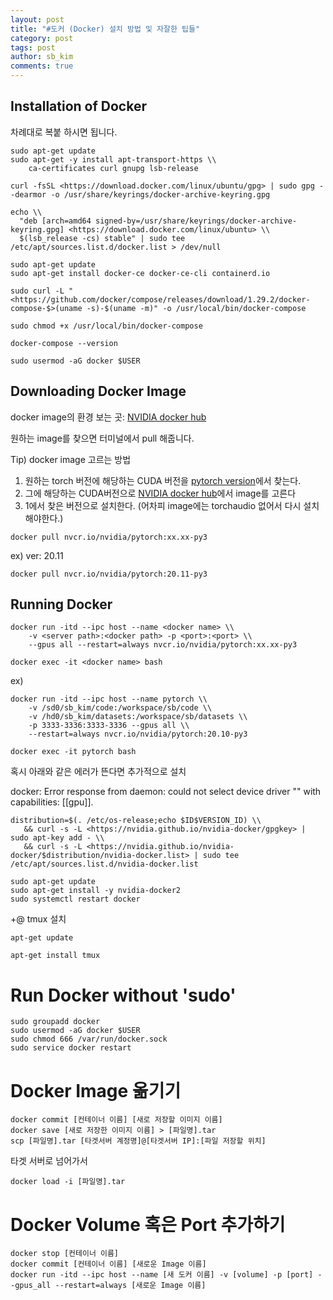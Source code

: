 ```yaml
---
layout: post
title: "#도커 (Docker) 설치 방법 및 자잘한 팁들"
category: post
tags: post
author: sb_kim
comments: true
---
```



## Installation of Docker

차례대로 복붙 하시면 됩니다.

```
sudo apt-get update
sudo apt-get -y install apt-transport-https \\
    ca-certificates curl gnupg lsb-release
```

```
curl -fsSL <https://download.docker.com/linux/ubuntu/gpg> | sudo gpg --dearmor -o /usr/share/keyrings/docker-archive-keyring.gpg
```

```
echo \\
  "deb [arch=amd64 signed-by=/usr/share/keyrings/docker-archive-keyring.gpg] <https://download.docker.com/linux/ubuntu> \\
  $(lsb_release -cs) stable" | sudo tee /etc/apt/sources.list.d/docker.list > /dev/null
```

```
sudo apt-get update
sudo apt-get install docker-ce docker-ce-cli containerd.io
```

```
sudo curl -L "<https://github.com/docker/compose/releases/download/1.29.2/docker-compose-$>(uname -s)-$(uname -m)" -o /usr/local/bin/docker-compose
```

```
sudo chmod +x /usr/local/bin/docker-compose
```

```
docker-compose --version
```

```
sudo usermod -aG docker $USER
```

## Downloading Docker Image

docker image의 환경 보는 곳: [NVIDIA docker hub](https://docs.nvidia.com/deeplearning/frameworks/pytorch-release-notes/index.html)

원하는 image를 찾으면 터미널에서 pull 해줍니다.

Tip) docker image 고르는 방법

1. 원하는 torch 버전에 해당하는 CUDA 버전을 [pytorch version](https://pytorch.org/get-started/previous-versions/)에서 찾는다.
2. 그에 해당하는 CUDA버전으로 [NVIDIA docker hub](https://docs.nvidia.com/deeplearning/frameworks/pytorch-release-notes/index.html)에서 image를 고른다
3. 1에서 찾은 버전으로 설치한다. (어차피 image에는 torchaudio 없어서 다시 설치해야한다.)

```
docker pull nvcr.io/nvidia/pytorch:xx.xx-py3
```

ex) ver: 20.11

```
docker pull nvcr.io/nvidia/pytorch:20.11-py3
```

## Running Docker

```
docker run -itd --ipc host --name <docker name> \\
	-v <server path>:<docker path> -p <port>:<port> \\
	--gpus all --restart=always nvcr.io/nvidia/pytorch:xx.xx-py3
```

```
docker exec -it <docker name> bash
```

ex)

```
docker run -itd --ipc host --name pytorch \\
	-v /sd0/sb_kim/code:/workspace/sb/code \\
	-v /hd0/sb_kim/datasets:/workspace/sb/datasets \\
	-p 3333-3336:3333-3336 --gpus all \\
	--restart=always nvcr.io/nvidia/pytorch:20.10-py3

docker exec -it pytorch bash
```

혹시 아래와 같은 에러가 뜬다면 추가적으로 설치

docker: Error response from daemon: could not select device driver "" with capabilities: [[gpu]].

```
distribution=$(. /etc/os-release;echo $ID$VERSION_ID) \\
   && curl -s -L <https://nvidia.github.io/nvidia-docker/gpgkey> | sudo apt-key add - \\
   && curl -s -L <https://nvidia.github.io/nvidia-docker/$distribution/nvidia-docker.list> | sudo tee /etc/apt/sources.list.d/nvidia-docker.list

sudo apt-get update
sudo apt-get install -y nvidia-docker2
sudo systemctl restart docker

```

+@
tmux 설치

```
apt-get update

```

```
apt-get install tmux

```

# Run Docker without 'sudo'

```
sudo groupadd docker
sudo usermod -aG docker $USER
sudo chmod 666 /var/run/docker.sock
sudo service docker restart

```

# Docker Image 옮기기

```
docker commit [컨테이너 이름] [새로 저장할 이미지 이름]
docker save [새로 저장한 이미지 이름] > [파일명].tar
scp [파일명].tar [타겟서버 계정명]@[타겟서버 IP]:[파일 저장할 위치]

```

타겟 서버로 넘어가서

```
docker load -i [파일명].tar

```

# Docker Volume 혹은 Port 추가하기

```
docker stop [컨테이너 이름]
docker commit [컨테이너 이름] [새로운 Image 이름]
docker run -itd --ipc host --name [새 도커 이름] -v [volume] -p [port] --gpus_all --restart=always [새로운 Image 이름]

```
